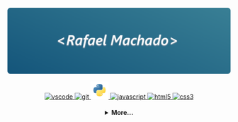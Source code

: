 [![header](./Header.png)](https://github.com/dev-rafaelmachado)

<p align="center">
    <a href="https://code.visualstudio.com/">
      <img src="https://cdn.jsdelivr.net/gh/devicons/devicon/icons/vscode/vscode-original.svg" alt="vscode" width="40" height="40"/>
      </a>
    <a href="https://git-scm.com/">
        <img src="https://cdn.jsdelivr.net/gh/devicons/devicon/icons/git/git-original.svg" alt="git" width="40" height="40"/>
        </a>  
    <a href="https://www.python.org/downloads/">
        <img src="https://raw.githubusercontent.com/github/explore/master/topics/python/python.png" alt="python3" width="40" height="40"/>
        </a>    
    <a href="https://developer.mozilla.org/en-US/docs/Web/JavaScript">
      <img src="https://cdn.jsdelivr.net/gh/devicons/devicon/icons/javascript/javascript-original.svg" alt="javascript" width="40" height="40"/>
        </a>
    <a href="https://developer.mozilla.org/pt-BR/docs/Web/HTML">
        <img src="https://cdn.jsdelivr.net/gh/devicons/devicon/icons/html5/html5-plain.svg" alt="html5" width="40" height="40"/>
        </a>
    <a href="https://developer.mozilla.org/pt-BR/docs/Web/CSS">
        <img src="https://cdn.jsdelivr.net/gh/devicons/devicon/icons/css3/css3-plain.svg" alt="css3" width="40" height="40"/>
        </a>
   </p>
<h4 align="center">
<details>
<summary>More...</summary>
<h1 align="center"><img src="https://media.giphy.com/media/hvRJCLFzcasrR4ia7z/giphy.gif" width="25px">Hi my name is Rafael Machado</h1></img>
  <h3 align="center">Student in PUCPR Computer Science</h3>
  
  <p align="center">
    <a href="https://github.com/dev-rafaelmachado">
        <img
        align="center"
        height="150em"
        src="https://github-readme-stats.vercel.app/api?username=dev-rafaelmachado&show_icons=true&theme=github_dark&include_all_commits=true&count_private=true"
        />
    </a>
    <a href="https://github.com/dev-rafaelmachado">
        <img
        align="center"
        height="150em"
        src="https://github-readme-stats.vercel.app/api/top-langs/?username=dev-rafaelmachado&layout=compact&langs_count=7&theme=github_dark"
        />
    </a>
</p>
<h3 align="center">About me:</h3>
    <a href="https://www.instagram.com/rafael_rlm_/" target="_blank">
        <img src="https://img.shields.io/badge/-Instagram-%23E4405F?style=for-the-badge&logo=instagram&logoColor=white" target="_blank">
    </a>
    <a href="https://rentry.co/uf56a" target="_blank">
        <img src="https://img.shields.io/badge/Discord-7289DA?style=for-the-badge&logo=discord&logoColor=white" target="_blank">
    </a> 
    <a href = "mailto:dev.rafaelmachado@gmail.com">
        <img src="https://img.shields.io/badge/-Gmail-%23333?style=for-the-badge&logo=gmail&logoColor=white" target="_blank">
    </a>
    <a href="https://www.linkedin.com/in/rafael-leal-machado-4966261b3/" target="_blank">
        <img src="https://img.shields.io/badge/-LinkedIn-%230077B5?style=for-the-badge&logo=linkedin&  logoColor=white" target="_blank">
    </a>
  
[![spotify-github-profile](https://spotify-github-profile.vercel.app/api/view?uid=9zxlbdnsu4omxcuycomb9f19y&cover_image=true&theme=natemoo-re&bar_color=53b14f&bar_color_cover=true)](https://spotify-github-profile.vercel.app/api/view?uid=9zxlbdnsu4omxcuycomb9f19y&redirect=true)
